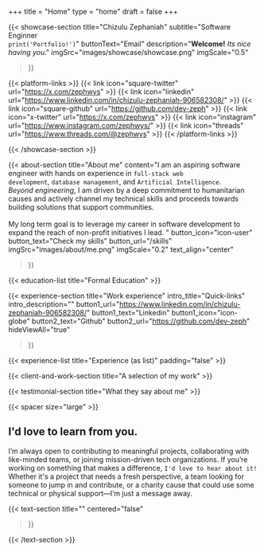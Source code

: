 +++
title =  "Home"
type = "home"
draft = false
+++


{{< showcase-section
    title="Chizulu Zephaniah"
    subtitle="Software Enginner <br> <code>print('Portfolio!')</code>"
    buttonText="Email"
    description="<strong>Welcome!</strong> <em>Its nice having you</em>."
    imgSrc="images/showcase/showcase.png"
    imgScale="0.5"
 >}}

{{< platform-links >}}
    {{< link icon="square-twitter" url="https://x.com/zephwys" >}}
    {{< link icon="linkedin" url="https://www.linkedin.com/in/chizulu-zephaniah-906582308/" >}}
    {{< link icon="square-github" url="https://github.com/dev-zeph" >}}
    {{< link icon="x-twitter" url="https://x.com/zephwys" >}}
    {{< link icon="instagram" url="https://www.instagram.com/zephwys/" >}}
    {{< link icon="threads" url="https://www.threads.com/@zephwys" >}}
{{< /platform-links >}}

{{< /showcase-section >}}

{{< about-section
    title="About me"
    content="I am an aspiring software engineer with hands on experience in <code>full-stack web development</code>, <code>database management</code>, and <code>Artificial Intelligence</code>. <br/> <em>Beyond engineering,</em> I am driven by a deep commitment to humanitarian causes and actively channel my technical skills and proceeds towards building solutions that support communities. <br> <br> My long term goal is to leverage my career in software development to expand the reach of non-profit initiatives I lead. "
    button_icon="icon-user"
    button_text="Check my skills"
    button_url="/skills"
    imgSrc="images/about/me.png"
    imgScale="0.2"
    text_align="center"
 >}}

{{< education-list
    title="Formal Education" >}}

{{< experience-section
    title="Work experience"
    intro_title="Quick-links"
    intro_description="" 
    button1_url="https://www.linkedin.com/in/chizulu-zephaniah-906582308/"
    button1_text="Linkedin"
    button1_icon="icon-globe"
    button2_text="Github"
    button2_url="https://github.com/dev-zeph"
    hideViewAll="true"
>}}

{{< experience-list
    title="Experience (as list)"
    padding="false" >}}

{{< client-and-work-section
    title="A selection of my work" >}} 

{{< testimonial-section
    title="What they say about me" >}}

{{< spacer size="large" >}}

## I'd love to learn from you.


I’m always open to contributing to meaningful projects, collaborating with like-minded teams, or joining mission-driven tech organizations. 
If you’re working on something that makes a difference, `I'd love to hear about it!` Whether it's a project that needs a fresh perspective, a team looking for someone to jump in and contribute, or a charity cause that could use some technical or physical support—I’m just a message away.


{{< text-section
title=""
centered="false"
>}}


{{< /text-section >}}
